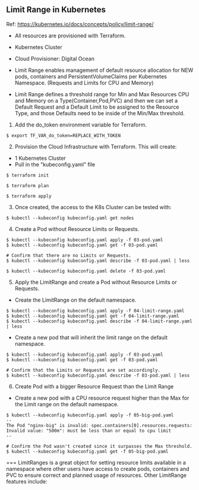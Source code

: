 ## Limit Range in Kubernetes

Ref: https://kubernetes.io/docs/concepts/policy/limit-range/

- All resources are provisioned with Terraform.
- Kubernetes Cluster
- Cloud Provisioner: Digital Ocean
- Limit Range enables management of default resource allocation for NEW pods, containers and PersistentVolumeClaims per Kubernetes Namespace. (Requests and Limits for CPU and Memory)

- Limit Range defines a threshold range for Min and Max Resources CPU and Memory on a Type(Container,Pod,PVC) and then we can set a Default Request and a Default Limit to be assigned to the Resource Type, and those Defaults need to be inside of the Min/Max threshold.

1. Add the do_token environment variable for Terraform.
```
$ export TF_VAR_do_token=REPLACE_WITH_TOKEN
```

2. Provision the Cloud Infrastructure with Terraform.
This will create:
- 1 Kubernetes Cluster
- Pull in the "kubeconfig.yaml" file

````
$ terraform init

$ terraform plan

$ terraform apply
````

3. Once created, the access to the K8s Cluster can be tested with:
```
$ kubectl --kubeconfig kubeconfig.yaml get nodes
```

4. Create a Pod without Resource Limits or Requests.
```
$ kubectl --kubeconfig kubeconfig.yaml apply -f 03-pod.yaml 
$ kubectl --kubeconfig kubeconfig.yaml get -f 03-pod.yaml

# Confirm that there are no Limits or Requests.
$ kubectl --kubeconfig kubeconfig.yaml describe -f 03-pod.yaml | less

$ kubectl --kubeconfig kubeconfig.yaml delete -f 03-pod.yaml
```

5. Apply the LimitRange and create a Pod without Resource Limits or Requests.

- Create the LimitRange on the default namespace.
```
$ kubectl --kubeconfig kubeconfig.yaml apply -f 04-limit-range.yaml
$ kubectl --kubeconfig kubeconfig.yaml get -f 04-limit-range.yaml
$ kubectl --kubeconfig kubeconfig.yaml describe -f 04-limit-range.yaml | less

```

- Create a new pod that will inherit the limit range on the default namespace.
```
$ kubectl --kubeconfig kubeconfig.yaml apply -f 03-pod.yaml 
$ kubectl --kubeconfig kubeconfig.yaml get -f 03-pod.yaml

# Confirm that the Limits or Requests are set accordingly.
$ kubectl --kubeconfig kubeconfig.yaml describe -f 03-pod.yaml | less
```


6. Create Pod with a bigger Resource Request than the Limit Range

- Create a new pod with a CPU resource request higher than the Max for the Limit range on the default namespace.
```
$ kubectl --kubeconfig kubeconfig.yaml apply -f 05-big-pod.yaml
--
The Pod "nginx-big" is invalid: spec.containers[0].resources.requests: Invalid value: "500m": must be less than or equal to cpu limit
--

# Confirm the Pod wasn't created since it surpasses the Max threshold.
$ kubectl --kubeconfig kubeconfig.yaml get -f 05-big-pod.yaml
```

===
LimitRanges is a great object for setting resource limits available in a namespace where other users have access to create pods, containers and PVC to ensure correct and planned usage of resources.
Other LimitRange features include:
